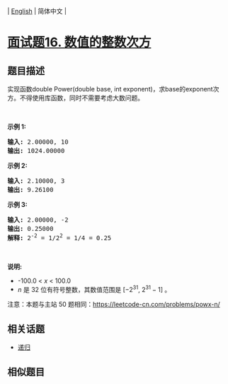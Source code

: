 
| [English](README_EN.md) | 简体中文 |

# [面试题16. 数值的整数次方](https://leetcode-cn.com/problems/shu-zhi-de-zheng-shu-ci-fang-lcof/)

## 题目描述

<p>实现函数double Power(double base, int exponent)，求base的exponent次方。不得使用库函数，同时不需要考虑大数问题。</p>

<p>&nbsp;</p>

<p><strong>示例 1:</strong></p>

<pre><strong>输入:</strong> 2.00000, 10
<strong>输出:</strong> 1024.00000
</pre>

<p><strong>示例&nbsp;2:</strong></p>

<pre><strong>输入:</strong> 2.10000, 3
<strong>输出:</strong> 9.26100
</pre>

<p><strong>示例&nbsp;3:</strong></p>

<pre><strong>输入:</strong> 2.00000, -2
<strong>输出:</strong> 0.25000
<strong>解释:</strong> 2<sup>-2</sup> = 1/2<sup>2</sup> = 1/4 = 0.25</pre>

<p>&nbsp;</p>

<p><strong>说明:</strong></p>

<ul>
	<li>-100.0 &lt;&nbsp;<em>x</em>&nbsp;&lt; 100.0</li>
	<li><em>n</em>&nbsp;是 32 位有符号整数，其数值范围是&nbsp;[&minus;2<sup>31</sup>,&nbsp;2<sup>31&nbsp;</sup>&minus; 1] 。</li>
</ul>

<p>注意：本题与主站 50 题相同：<a href="https://leetcode-cn.com/problems/powx-n/">https://leetcode-cn.com/problems/powx-n/</a></p>


## 相关话题

- [递归](https://leetcode-cn.com/tag/recursion)

## 相似题目



